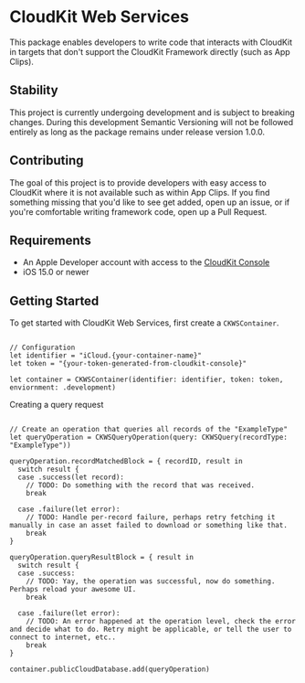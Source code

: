 # CloudKit Web Services

This package enables developers to write code that interacts with CloudKit in targets that don't support the CloudKit Framework directly (such as App Clips).

## Stability

This project is currently undergoing development and is subject to breaking changes. During this development Semantic Versioning will not be followed entirely as long as the package remains under release version 1.0.0.

## Contributing

The goal of this project is to provide developers with easy access to CloudKit where it is not available such as within App Clips. If you find something missing that you'd like to see get added, open up an issue, or if you're comfortable writing framework code, open up a Pull Request.

## Requirements

- An Apple Developer account with access to the [CloudKit Console](https://icloud.developer.apple.com/)
- iOS 15.0 or newer

## Getting Started

To get started with CloudKit Web Services, first create a `CKWSContainer`.

```

// Configuration
let identifier = "iCloud.{your-container-name}"
let token = "{your-token-generated-from-cloudkit-console}"

let container = CKWSContainer(identifier: identifier, token: token, enviornment: .development)

```

Creating a query request

```

// Create an operation that queries all records of the "ExampleType"
let queryOperation = CKWSQueryOperation(query: CKWSQuery(recordType: "ExampleType"))

queryOperation.recordMatchedBlock = { recordID, result in 
  switch result {
  case .success(let record):
    // TODO: Do something with the record that was received.
    break
    
  case .failure(let error):
    // TODO: Handle per-record failure, perhaps retry fetching it manually in case an asset failed to download or something like that.
    break
}

queryOperation.queryResultBlock = { result in 
  switch result {
  case .success:
    // TODO: Yay, the operation was successful, now do something. Perhaps reload your awesome UI.
    break
    
  case .failure(let error):
    // TODO: An error happened at the operation level, check the error and decide what to do. Retry might be applicable, or tell the user to connect to internet, etc..
    break
}

container.publicCloudDatabase.add(queryOperation)

```

